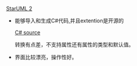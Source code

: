 ﻿[StarUML 2 ](http://staruml.io/)

* 能够导入和生成C#代码,并且extention是开源的

    [C# source](https://github.com/staruml/CSharp)

    转换有点差，不支持属性还有属性的类型和默认值。

* 界面比较漂亮，操作性好。

